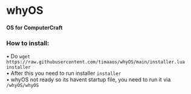 # whyOS
#### OS for ComputerCraft  
### How to install:  
• Do ``wget https://raw.githubusercontent.com/timaaos/whyOS/main/installer.lua installer``  
• After this you need to run installer ``installer``  
• whyOS not ready so its havent startup file, you need to run it via ``/whyOS/whyOS``  
